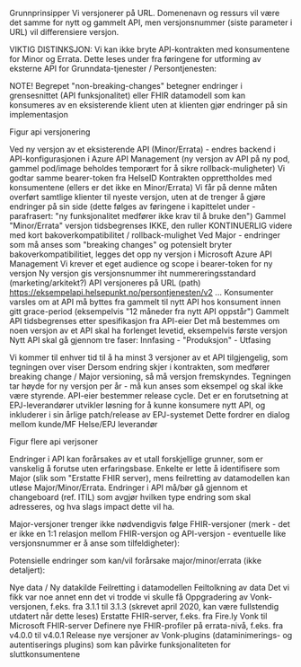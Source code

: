 Grunnprinsipper
Vi versjonerer på URL. Domenenavn og ressurs vil være det samme for nytt og gammelt API, men versjonsnummer (siste parameter i URL) vil differensiere versjon.

VIKTIG DISTINKSJON: Vi kan ikke bryte API-kontrakten med konsumentene for Minor og Errata. Dette leses under fra føringene for utforming av eksterne API for Grunndata-tjenester / Persontjenesten:

NOTE! Begrepet "non-breaking-changes" betegner endringer i grensesnittet (API funksjonalitet) eller FHIR datamodell som kan konsumeres av en eksisterende klient uten at klienten gjør endringer på sin implementasjon

Figur api versjonering

Ved ny versjon av et eksisterende API (Minor/Errata) - endres backend i API-konfigurasjonen i Azure API Management (ny versjon av API på ny pod, gammel pod/image beholdes temporært for å sikre rollback-muligheter)
Vi godtar samme bearer-token fra HelseID 
Kontrakten opprettholdes med konsumentene (ellers er det ikke en Minor/Errata)
Vi får på denne måten overført samtlige klienter til nyeste versjon, uten at de trenger å gjøre endringer på sin side (dette følges av føringene i kapittelet under - parafrasert: "ny funksjonalitet medfører ikke krav til å bruke den")
Gammel "Minor/Errata" versjon tidsbegrenses IKKE, den ruller KONTINUERLIG videre med kort bakoverkompatibilitet / rollback-mulighet
Ved Major - endringer som må anses som "breaking changes" og potensielt bryter bakoverkompatibilitiet, legges det opp ny versjon i Microsoft Azure API Management
Vi krever et eget audience og scope i bearer-token for ny versjon
Ny versjon gis versjonsnummer iht nummereringsstandard (marketing/arkitekt?)
API versjoneres på URL (path)
https://eksempelapi.helsepunkt.no/persontjenesten/v2
...
Konsumenter varsles om at API må byttes fra gammelt til nytt API hos konsument innen gitt grace-period (eksempelvis "12 måneder fra nytt API oppstår")
Gammelt API tidsbegrenses etter spesifikasjon fra API-eier
Det må bestemmes om noen versjon av et API skal ha forlenget levetid, eksempelvis første versjon
Nytt API skal gå gjennom tre faser: Innfasing - "Produksjon" - Utfasing

Vi kommer til enhver tid til å ha minst 3 versjoner av et API tilgjengelig, som tegningen over viser
Dersom endring skjer i kontrakten, som medfører breaking change / Major versioning, så må versjon fremskyndes.
Tegningen tar høyde for ny versjon per år - må kun anses som eksempel og skal ikke være styrende. API-eier bestemmer release cycle.
Det er en forutsetning at EPJ-leverandører utvikler løsning for å kunne konsumere nytt API, og inkluderer i sin årlige patch/release av EPJ-systemet
Dette fordrer en dialog mellom kunde/MF Helse/EPJ leverandør

Figur flere api verjsoner

Endringer i API kan forårsakes av et utall forskjellige grunner, som er vanskelig å forutse uten erfaringsbase. Enkelte er lette å identifisere som Major (slik som "Erstatte FHIR server), mens feilretting av datamodellen kan utløse Major/Minor/Errata. Endringer i API må/bør gå gjennom et changeboard (ref. ITIL) som avgjør hvilken type endring som skal adresseres, og hva slags impact dette vil ha.

Major-versjoner trenger ikke nødvendigvis følge FHIR-versjoner (merk - det er ikke en 1:1 relasjon mellom FHIR-versjon og API-versjon - eventuelle like versjonsnummer er å anse som tilfeldigheter):

Potensielle endringer som kan/vil forårsake major/minor/errata (ikke detaljert):

Nye data  / Ny datakilde
Feilretting i datamodellen
Feiltolkning av data 
Det vi fikk var noe annet enn det vi trodde vi skulle få 
Oppgradering av Vonk-versjonen, f.eks. fra 3.1.1 til 3.1.3 (skrevet april 2020, kan være fullstendig utdatert når dette leses)
Erstatte FHIR-server, f.eks. fra Fire.ly Vonk til Microsoft FHIR-server 
Definere nye FHIR-profiler på errata-nivå, f.eks. fra v4.0.0 til v4.0.1
Release nye versjoner av Vonk-plugins (dataminimerings- og autentiserings plugins) som kan påvirke funksjonaliteten for sluttkonsumentene

